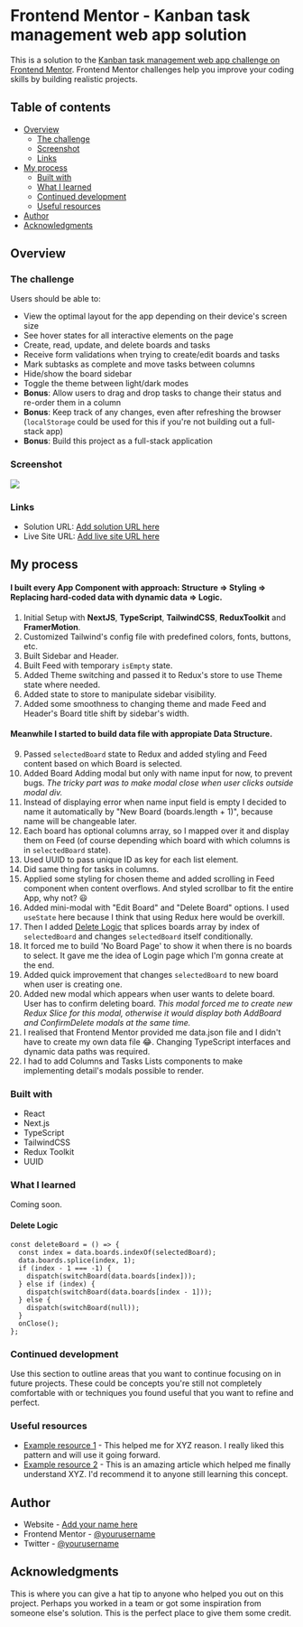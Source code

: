 # Frontend Mentor - Kanban task management web app solution

This is a solution to the [Kanban task management web app challenge on Frontend Mentor](https://www.frontendmentor.io/challenges/kanban-task-management-web-app-wgQLt-HlbB). Frontend Mentor challenges help you improve your coding skills by building realistic projects.

## Table of contents

- [Overview](#overview)
  - [The challenge](#the-challenge)
  - [Screenshot](#screenshot)
  - [Links](#links)
- [My process](#my-process)
  - [Built with](#built-with)
  - [What I learned](#what-i-learned)
  - [Continued development](#continued-development)
  - [Useful resources](#useful-resources)
- [Author](#author)
- [Acknowledgments](#acknowledgments)

## Overview

### The challenge

Users should be able to:

- View the optimal layout for the app depending on their device's screen size
- See hover states for all interactive elements on the page
- Create, read, update, and delete boards and tasks
- Receive form validations when trying to create/edit boards and tasks
- Mark subtasks as complete and move tasks between columns
- Hide/show the board sidebar
- Toggle the theme between light/dark modes
- **Bonus**: Allow users to drag and drop tasks to change their status and re-order them in a column
- **Bonus**: Keep track of any changes, even after refreshing the browser (`localStorage` could be used for this if you're not building out a full-stack app)
- **Bonus**: Build this project as a full-stack application

### Screenshot

![](./screenshot.jpg)

### Links

- Solution URL: [Add solution URL here](https://your-solution-url.com)
- Live Site URL: [Add live site URL here](https://your-live-site-url.com)

## My process

#### I built every App Component with approach: **Structure => Styling => Replacing hard-coded data with dynamic data => Logic**.

1. Initial Setup with **NextJS**, **TypeScript**, **TailwindCSS**, **ReduxToolkit** and **FramerMotion**.
2. Customized Tailwind's config file with predefined colors, fonts, buttons, etc.
3. Built Sidebar and Header.
4. Built Feed with temporary `isEmpty` state.
5. Added Theme switching and passed it to Redux's store to use Theme state where needed.
6. Added state to store to manipulate sidebar visibility.
7. Added some smoothness to changing theme and made Feed and Header's Board title shift by sidebar's width.

#### Meanwhile I started to build data file with appropiate Data Structure.

9. Passed `selectedBoard` state to Redux and added styling and Feed content based on which Board is selected.
10. Added Board Adding modal but only with name input for now, to prevent bugs. _The tricky part was to make modal close when user clicks outside modal div._
11. Instead of displaying error when name input field is empty I decided to name it automatically by "New Board (boards.length + 1)", because name will be changeable later.
12. Each board has optional columns array, so I mapped over it and display them on Feed (of course depending which board with which columns is in `selectedBoard` state).
13. Used UUID to pass unique ID as key for each list element.
14. Did same thing for tasks in columns.
15. Applied some styling for chosen theme and added scrolling in Feed component when content overflows. And styled scrollbar to fit the entire App, why not? 😃
16. Added mini-modal with "Edit Board" and "Delete Board" options. I used `useState` here because I think that using Redux here would be overkill.
17. Then I added [Delete Logic](#delete-logic) that splices boards array by index of `selectedBoard` and changes `selectedBoard` itself conditionally.
18. It forced me to build 'No Board Page' to show it when there is no boards to select. It gave me the idea of Login page which I'm gonna create at the end.
19. Added quick improvement that changes `selectedBoard` to new board when user is creating one.
20. Added new modal which appears when user wants to delete board. User has to confirm deleting board. _This modal forced me to create new Redux Slice for this modal, otherwise it would display both AddBoard and ConfirmDelete modals at the same time._
21. I realised that Frontend Mentor provided me data.json file and I didn't have to create my own data file 😂. Changing TypeScript interfaces and dynamic data paths was required.
22. I had to add Columns and Tasks Lists components to make implementing detail's modals possible to render.

### Built with

- React
- Next.js
- TypeScript
- TailwindCSS
- Redux Toolkit
- UUID

### What I learned

Coming soon.

#### Delete Logic

```tsx
const deleteBoard = () => {
  const index = data.boards.indexOf(selectedBoard);
  data.boards.splice(index, 1);
  if (index - 1 === -1) {
    dispatch(switchBoard(data.boards[index]));
  } else if (index) {
    dispatch(switchBoard(data.boards[index - 1]));
  } else {
    dispatch(switchBoard(null));
  }
  onClose();
};
```

### Continued development

Use this section to outline areas that you want to continue focusing on in future projects. These could be concepts you're still not completely comfortable with or techniques you found useful that you want to refine and perfect.

### Useful resources

- [Example resource 1](https://www.example.com) - This helped me for XYZ reason. I really liked this pattern and will use it going forward.
- [Example resource 2](https://www.example.com) - This is an amazing article which helped me finally understand XYZ. I'd recommend it to anyone still learning this concept.

## Author

- Website - [Add your name here](https://www.your-site.com)
- Frontend Mentor - [@yourusername](https://www.frontendmentor.io/profile/yourusername)
- Twitter - [@yourusername](https://www.twitter.com/yourusername)

## Acknowledgments

This is where you can give a hat tip to anyone who helped you out on this project. Perhaps you worked in a team or got some inspiration from someone else's solution. This is the perfect place to give them some credit.

